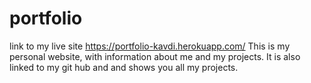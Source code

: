 # portfolio

link to my live site https://portfolio-kavdi.herokuapp.com/
This is my personal website, with information about me and my projects. It is also linked to my git hub and and shows you all my projects.
